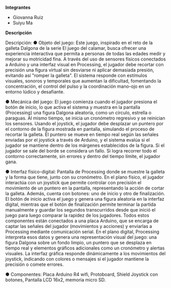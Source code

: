 **Integrantes**

  - Giovanna Ruiz
  - Suiyu Ma

**Descripción**

Descripción:
● Objeto del juego: Este juego, inspirado en el reto de la galleta Dalgona de la serie El
juego del calamar, busca ofrecer una experiencia interactiva que permita a personas
de todas las edades medir y mejorar su motricidad fina. A través del uso de sensores
físicos conectados a Arduino y una interfaz visual en Processing, el jugador debe
recortar con precisión una figura virtual sin desviarse ni aplicar demasiada presión,
evitando así "romper la galleta". El sistema responde con estímulos visuales,
sonoros y temporales que aumentan la dificultad, fomentando la concentración, el
control del pulso y la coordinación mano-ojo en un entorno lúdico y desafiante.

● Mecánica del juego: El juego comienza cuando el jugador presiona el botón de inicio,
lo que activa el sistema y muestra en la pantalla (Processing) una figura Dalgona
aleatoria, como un círculo, estrella o paraguas. Al mismo tiempo, se inicia un
cronómetro regresivo y se reinician los sensores. Usando el joystick, el jugador debe
desplazar un puntero por el contorno de la figura mostrada en pantalla, simulando el
proceso de recortar la galleta. El puntero se mueve en tiempo real según las señales
enviadas por el joystick a través de Arduino, y el sistema evalúa si el jugador se
mantiene dentro de los márgenes establecidos de la figura. Si el jugador se sale del
borde se considera un fallo. Si logra recorrer todo el contorno correctamente, sin
errores y dentro del tiempo límite, el jugador gana.

● Interfaz físico-digital: Pantalla de Processing donde se muestre la galleta y la forma
que tiene, junto con su cronómetro. En el plano físico, el jugador interactúa con un
joystick que permite controlar con precisión el movimiento de un puntero en la
pantalla, representando la acción de cortar la galleta. Además, cuenta con botones:
uno de inicio y otro de finalización. El botón de inicio activa el juego y genera una
figura aleatoria en la interfaz digital, mientras que el botón de finalización permite
terminar la partida manualmente y guardar los segundos transcurridos desde que
inició el juego para luego comparar la rapidez de los jugadores. Todos estos
componentes están conectados a una placa Arduino, que se encarga de captar las
señales del jugador (movimientos y acciones) y enviarlas a Processing mediante
comunicación serial. En el plano digital, Processing interpreta esos datos y genera
una representación visual del juego: una figura Dalgona sobre un fondo limpio, un
puntero que se desplaza en tiempo real y elementos gráficos adicionales como un
cronómetro y alertas visuales. La interfaz gráfica responde dinámicamente a los
movimientos del joystick, indicando con colores o mensajes si el jugador mantiene la
precisión o comete errores.

● Componentes: Placa Arduino R4 wifi, Protoboard, Shield Joystick con botones,
Pantalla LCD 16x2, memoria micro SD.
